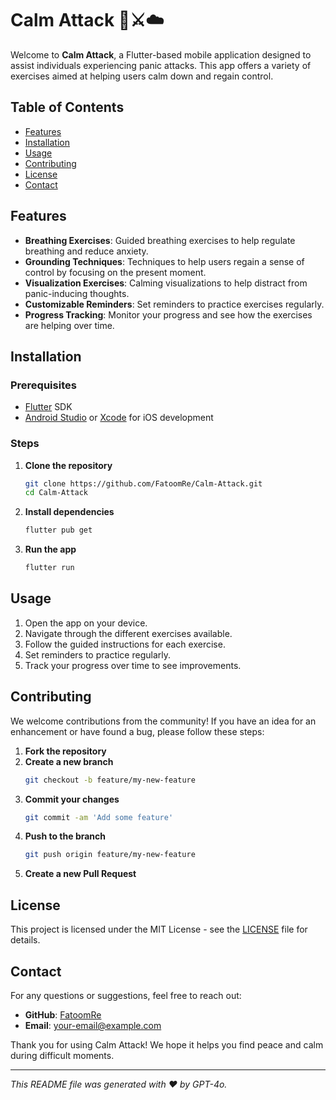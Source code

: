 # Calm Attack 👾⚔️☁️

Welcome to **Calm Attack**, a Flutter-based mobile application designed to assist individuals experiencing panic attacks. This app offers a variety of exercises aimed at helping users calm down and regain control.

## Table of Contents

- [Features](#features)
- [Installation](#installation)
- [Usage](#usage)
- [Contributing](#contributing)
- [License](#license)
- [Contact](#contact)

## Features

- **Breathing Exercises**: Guided breathing exercises to help regulate breathing and reduce anxiety.
- **Grounding Techniques**: Techniques to help users regain a sense of control by focusing on the present moment.
- **Visualization Exercises**: Calming visualizations to help distract from panic-inducing thoughts.
- **Customizable Reminders**: Set reminders to practice exercises regularly.
- **Progress Tracking**: Monitor your progress and see how the exercises are helping over time.

## Installation

### Prerequisites

- [Flutter](https://flutter.dev/docs/get-started/install) SDK
- [Android Studio](https://developer.android.com/studio) or [Xcode](https://developer.apple.com/xcode/) for iOS development

### Steps

1. **Clone the repository**
    ```sh
    git clone https://github.com/FatoomRe/Calm-Attack.git
    cd Calm-Attack
    ```

2. **Install dependencies**
    ```sh
    flutter pub get
    ```

3. **Run the app**
    ```sh
    flutter run
    ```

## Usage

1. Open the app on your device.
2. Navigate through the different exercises available.
3. Follow the guided instructions for each exercise.
4. Set reminders to practice regularly.
5. Track your progress over time to see improvements.

## Contributing

We welcome contributions from the community! If you have an idea for an enhancement or have found a bug, please follow these steps:

1. **Fork the repository**
2. **Create a new branch**
    ```sh
    git checkout -b feature/my-new-feature
    ```
3. **Commit your changes**
    ```sh
    git commit -am 'Add some feature'
    ```
4. **Push to the branch**
    ```sh
    git push origin feature/my-new-feature
    ```
5. **Create a new Pull Request**

## License

This project is licensed under the MIT License - see the [LICENSE](LICENSE) file for details.

## Contact

For any questions or suggestions, feel free to reach out:

- **GitHub**: [FatoomRe](https://github.com/FatoomRe)
- **Email**: [your-email@example.com](mailto:your-email@example.com)

Thank you for using Calm Attack! We hope it helps you find peace and calm during difficult moments.

---

*This README file was generated with ❤️ by GPT-4o.*

